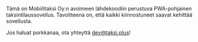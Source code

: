 Tämä on Mobiilitaksi Oy:n avoimeen lähdekoodiin perustuva PWA-pohjainen taksintilaussovellus. Tavoitteena on, että kaikki kiinnostuneet saavat kehittää sovellusta.

Jos haluat porkkanaa, ota yhteyttä dev@taksi.plus!